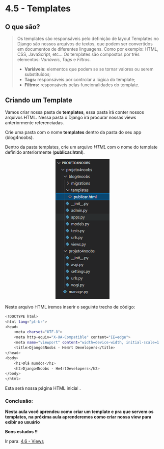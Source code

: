 # 4.5 - Templates

## O que são?

> Os templates são responsáveis pelo definição de layout
> Templates no Django são nossos arquivos de textos, que podem ser convertidos em documentos de diferentes linguagens.
> Como por exemplo: HTML, CSS, JavaScript, etc...
> Os templates são compostos por três elementos: *Variáveis*, *Tags* e *Filtros*.
> - **Variáveis:** elementos que podem se se tornar valores ou serem substituídos;
> - **Tags:** responsáveis por controlar a lógica do template;
> - **Filtros:** responsáveis pelas funcionalidades do template.

## Criando um Template

Vamos criar nossa pasta de **templates**, essa pasta irá conter nossos arquivos HTML. Nessa pasta o Django irá procurar
nossas views anteriormente referenciadas.

Crie uma pasta com o nome **templates** dentro da pasta do seu app (blog4noobs).

Dentro da pasta templates, crie um arquivo *HTML* com o nome do template definido anteriormente (**publicar.html**).
<p align="center">
<img src="../images/template.png">
</p>
Neste arquivo HTML iremos inserir o seguinte trecho de código:

```bash
<!DOCTYPE html>
<html lang="pt-br">
<head>
    <meta charset="UTF-8">
    <meta http-equiv="X-UA-Compatible" content="IE=edge">
    <meta name="viewport" content="width=device-width, initial-scale=1.0">
    <title>Django4Noobs - He4rt Developers</title>
</head>
<body>
    <h1>Olá mundo!</h1>
    <h2>Django4Noobs - He4rtDevelopers</h2>
</body>
</html>
```

Esta será nossa página HTML inicial .

### Conclusão:

**Nesta aula você aprendeu como criar um template e pra que servem os templates, na próxima aula aprenderemos como criar
nossa view para exibir ao usuário**

**Bons estudos !!**

Ir para: [4.6 - Views](6-Views.md)
